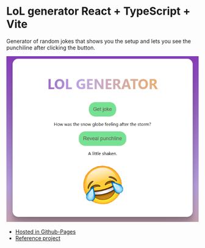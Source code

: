 # LoL generator React + TypeScript + Vite

Generator of random jokes that shows you the setup and lets you see the punchiline after clicking the button. 

![thumbnail](public/img/thumbnail.png)

- [Hosted in Github-Pages](https://aitorbarrera.github.io/lol-generator-react/)
- [Reference project](https://jeatzr.github.io/lol-generator/?authuser=0)


